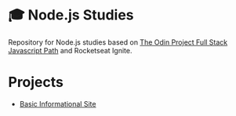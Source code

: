 # 🎓 Node.js Studies 
Repository for Node.js studies based on [The Odin Project Full Stack Javascript Path](https://www.theodinproject.com/) and Rocketseat Ignite.

# Projects
- [Basic Informational Site](https://github.com/boubeejul/nodejs-studies/tree/main/Basic%20Informational%20Site)
